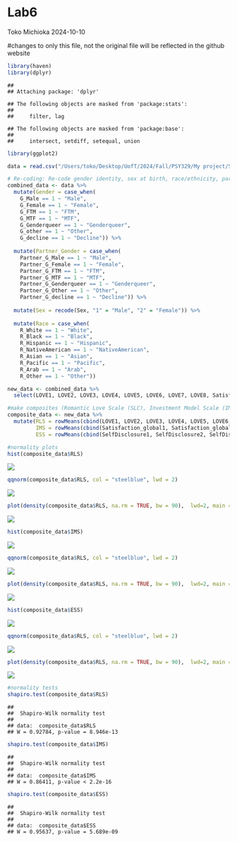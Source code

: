 Lab6
================
Toko Michioka
2024-10-10

\#changes to only this file, not the original file will be reflected in
the github website

``` r
library(haven)
library(dplyr)
```

    ## 
    ## Attaching package: 'dplyr'

    ## The following objects are masked from 'package:stats':
    ## 
    ##     filter, lag

    ## The following objects are masked from 'package:base':
    ## 
    ##     intersect, setdiff, setequal, union

``` r
library(ggplot2)

data = read.csv("/Users/toko/Desktop/UofT/2024/Fall/PSY329/My project/Self-disclosure and Health Study 1_cleaned.csv")

# Re-coding: Re-code gender identity, sex at birth, race/ethnicity, partner’s gender identity and combine them into one column
combined_data <- data %>%
  mutate(Gender = case_when(
    G_Male == 1 ~ "Male",
    G_Female == 1 ~ "Female",
    G_FTM == 1 ~ "FTM",
    G_MTF == 1 ~ "MTF",
    G_Genderqueer == 1 ~ "Genderqueer",
    G_other == 1 ~ "Other",
    G_decline == 1 ~ "Decline")) %>%
  
  mutate(Partner_Gender = case_when(
    Partner_G_Male == 1 ~ "Male",
    Partner_G_Female == 1 ~ "Female",
    Partner_G_FTM == 1 ~ "FTM",
    Partner_G_MTF == 1 ~ "MTF",
    Partner_G_Genderqueer == 1 ~ "Genderqueer",
    Partner_G_Other == 1 ~ "Other",
    Partner_G_decline == 1 ~ "Decline")) %>%
  
  mutate(Sex = recode(Sex, "1" = "Male", "2" = "Female")) %>%
  
  mutate(Race = case_when(
    R_White == 1 ~ "White",
    R_Black == 1 ~ "Black",
    R_Hispanic == 1 ~ "Hispanic",
    R_NativeAmerican == 1 ~ "NativeAmerican",
    R_Asian == 1 ~ "Asian",
    R_Pacific == 1 ~ "Pacific",
    R_Arab == 1 ~ "Arab",
    R_Other == 1 ~ "Other"))

new_data <- combined_data %>%
  select(LOVE1, LOVE2, LOVE3, LOVE4, LOVE5, LOVE6, LOVE7, LOVE8, Satisfaction_global1, Satisfaction_global2, Satisfaction_global3, Satisfaction_global4, Satisfaction_global5, Time_together, SelfDisclosure1, SelfDisclosure2, SelfDisclosure3, SelfDisclosure4, SelfDisclosure5, SelfDisclosure6, SelfDisclosure7, SelfDisclosure8, SelfDisclosure9, SelfDisclosure10, SelfDisclosure11, SelfDisclosure12, SelfDisclosure13, SelfDisclosure14, SelfDisclosure15, SelfDisclosure16, SelfDisclosure17, SelfDisclosure18, SelfDisclosure19, SelfDisclosure20, SelfDisclosure21, SelfDisclosure22, SelfDisclosure23, SelfDisclosure24, SelfDisclosure25, SelfDisclosure26, SelfDisclosure27, SelfDisclosure28, SelfDisclosure29, SelfDisclosure30, SelfDisclosure31, SelfDisclosure32, SelfDisclosure33, SelfDisclosure34, SelfDisclosure35, SelfDisclosure36, SelfDisclosure37, SelfDisclosure38, SelfDisclosure39, SelfDisclosure40, Gender, Sex, Partner_Gender, Race)

#make composites (Romantic Love Scale (SLC), Investment Model Scale (IMS), Emotional Self-Disclosure Scale (ESS))
composite_data <- new_data %>%
  mutate(RLS = rowMeans(cbind(LOVE1, LOVE2, LOVE3, LOVE4, LOVE5, LOVE6, LOVE7, LOVE8)),
         IMS = rowMeans(cbind(Satisfaction_global1, Satisfaction_global2, Satisfaction_global3, Satisfaction_global4, Satisfaction_global5)),
         ESS = rowMeans(cbind(SelfDisclosure1, SelfDisclosure2, SelfDisclosure3, SelfDisclosure4, SelfDisclosure5, SelfDisclosure6, SelfDisclosure7, SelfDisclosure8, SelfDisclosure9, SelfDisclosure10, SelfDisclosure11, SelfDisclosure12, SelfDisclosure13, SelfDisclosure14, SelfDisclosure15, SelfDisclosure16, SelfDisclosure17, SelfDisclosure18, SelfDisclosure19, SelfDisclosure20, SelfDisclosure21, SelfDisclosure22, SelfDisclosure23, SelfDisclosure24, SelfDisclosure25, SelfDisclosure26, SelfDisclosure27, SelfDisclosure28, SelfDisclosure29, SelfDisclosure30, SelfDisclosure31, SelfDisclosure32, SelfDisclosure33, SelfDisclosure34, SelfDisclosure35, SelfDisclosure36, SelfDisclosure37, SelfDisclosure38, SelfDisclosure39, SelfDisclosure40)))
```

``` r
#normality plots
hist(composite_data$RLS)
```

![](My-project_files/figure-gfm/unnamed-chunk-2-1.png)<!-- -->

``` r
qqnorm(composite_data$RLS, col = "steelblue", lwd = 2)
```

![](My-project_files/figure-gfm/unnamed-chunk-2-2.png)<!-- -->

``` r
plot(density(composite_data$RLS, na.rm = TRUE, bw = 90),  lwd=2, main = "")
```

![](My-project_files/figure-gfm/unnamed-chunk-2-3.png)<!-- -->

``` r
hist(composite_data$IMS)
```

![](My-project_files/figure-gfm/unnamed-chunk-2-4.png)<!-- -->

``` r
qqnorm(composite_data$RLS, col = "steelblue", lwd = 2)
```

![](My-project_files/figure-gfm/unnamed-chunk-2-5.png)<!-- -->

``` r
plot(density(composite_data$RLS, na.rm = TRUE, bw = 90),  lwd=2, main = "")
```

![](My-project_files/figure-gfm/unnamed-chunk-2-6.png)<!-- -->

``` r
hist(composite_data$ESS)
```

![](My-project_files/figure-gfm/unnamed-chunk-2-7.png)<!-- -->

``` r
qqnorm(composite_data$RLS, col = "steelblue", lwd = 2)
```

![](My-project_files/figure-gfm/unnamed-chunk-2-8.png)<!-- -->

``` r
plot(density(composite_data$RLS, na.rm = TRUE, bw = 90),  lwd=2, main = "")
```

![](My-project_files/figure-gfm/unnamed-chunk-2-9.png)<!-- -->

``` r
#normality tests
shapiro.test(composite_data$RLS)
```

    ## 
    ##  Shapiro-Wilk normality test
    ## 
    ## data:  composite_data$RLS
    ## W = 0.92784, p-value = 8.946e-13

``` r
shapiro.test(composite_data$IMS)
```

    ## 
    ##  Shapiro-Wilk normality test
    ## 
    ## data:  composite_data$IMS
    ## W = 0.86411, p-value < 2.2e-16

``` r
shapiro.test(composite_data$ESS)
```

    ## 
    ##  Shapiro-Wilk normality test
    ## 
    ## data:  composite_data$ESS
    ## W = 0.95637, p-value = 5.689e-09
